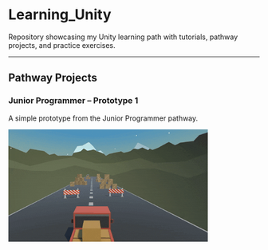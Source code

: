 # Learning_Unity
Repository showcasing my Unity learning path with tutorials, pathway projects, and practice exercises.

---

## Pathway Projects

### Junior Programmer – Prototype 1
A simple prototype from the Junior Programmer pathway.

![Prototype 1 Gameplay](gifs/prototype1.gif)